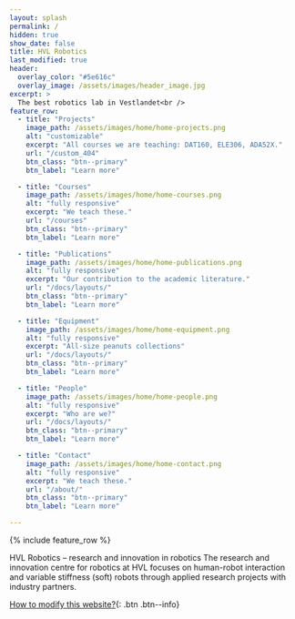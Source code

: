 ```yaml
---
layout: splash
permalink: /
hidden: true
show_date: false
title: HVL Robotics
last_modified: true
header:
  overlay_color: "#5e616c"
  overlay_image: /assets/images/header_image.jpg
excerpt: >
  The best robotics lab in Vestlandet<br />
feature_row:
  - title: "Projects"
    image_path: /assets/images/home/home-projects.png
    alt: "customizable"
    excerpt: "All courses we are teaching: DAT160, ELE306, ADA52X."
    url: "/custom_404"
    btn_class: "btn--primary"
    btn_label: "Learn more"

  - title: "Courses"
    image_path: /assets/images/home/home-courses.png
    alt: "fully responsive"
    excerpt: "We teach these."
    url: "/courses"
    btn_class: "btn--primary"
    btn_label: "Learn more"

  - title: "Publications"
    image_path: /assets/images/home/home-publications.png
    alt: "fully responsive"
    excerpt: "Our contribution to the academic literature."
    url: "/docs/layouts/"
    btn_class: "btn--primary"
    btn_label: "Learn more"

  - title: "Equipment"
    image_path: /assets/images/home/home-equipment.png
    alt: "fully responsive"
    excerpt: "All-size peanuts collections"
    url: "/docs/layouts/"
    btn_class: "btn--primary"
    btn_label: "Learn more"

  - title: "People"
    image_path: /assets/images/home/home-people.png
    alt: "fully responsive"
    excerpt: "Who are we?"
    url: "/docs/layouts/"
    btn_class: "btn--primary"
    btn_label: "Learn more"

  - title: "Contact"
    image_path: /assets/images/home/home-contact.png
    alt: "fully responsive"
    excerpt: "We teach these."
    url: "/about/"
    btn_class: "btn--primary"
    btn_label: "Learn more"

---
```


{% include feature_row %}

HVL Robotics – research and innovation in robotics
The research and innovation centre for robotics at HVL focuses on human-robot interaction and variable stiffness (soft) robots through applied research projects with industry partners.

[How to modify this website?](/howto){: .btn .btn--info}